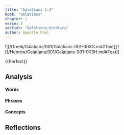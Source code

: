 ```yaml
---
title: "Galatians 1:3"
book: "Galatians"
chapter: 1
verse: 3
section: "Galatians:Greeting"
author: Apostle Paul
---
```

![[/Greek/Galatians/001/Galatians-001-003G.md#Text]]
![[/Hebrew/Galatians/001/Galatians-001-003H.md#Text]]

{{Perfect}}

## Analysis

#### Words

#### Phrases

#### Concepts

## Reflections
